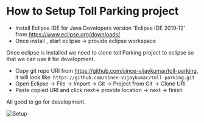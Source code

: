 # How to Setup Toll Parking project
- Install Eclipse IDE for Java Developers version 'Eclipse IDE 2019‑12' from https://www.eclipse.org/downloads/
- Once install , start eclipse -> provide eclipse workspace

 Once eclipse is installed we need to clone toll Parking project to eclipse so that we can use it for development.
 - Copy git repo URI from https://github.com/since-vijaykumar/toll-parking, it will look like` https://github.com/since-vijaykumar/toll-parking.git`
 - Open Eclipse -> File -> Import -> Git -> Project from Git -> Clone URI
 - Paste copied URI and click next-> provide location -> next -> finish

All good to go for development.
 
![Setup](gif/Setup.gif)
